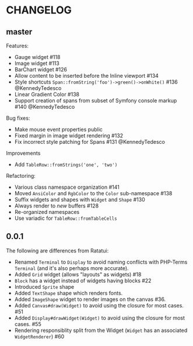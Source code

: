 CHANGELOG
=========

## master

Features:

- Gauge widget #118
- Image widget #113
- BarChart widget #126
- Allow content to be inserted before the Inline viewport #134
- Style shortcuts `Span::fromString('foo')->green()->onWhite()` #136 @KennedyTedesco
- Linear Gradient Color #138
- Support creation of spans from subset of Symfony console markup #140 @KennedyTedesco

Bug fixes:

- Make mouse event properties public
- Fixed margin in image widget rendering #132
- Fix incorrect style patching for Spans #131 @KennedyTedesco

Improvements

- Add `TableRow::fromStrings('one', 'two')`

Refactoring:

- Various class namespace organization #141
- Moved `AnsiColor` and `RgbColor` to the `Color` sub-namespace #138
- Suffix widgets and shapes with `Widget` and `Shape` #130
- Always render to _new_ buffers #128
- Re-organized namespaces
- Use variadic for `TableRow::fromTableCells`

## 0.0.1

The following are differences from Ratatui:

- Renamed `Terminal` to `Display` to avoid naming conflicts with PHP-Terms
  `Terminal` (and it's also perhaps more accurate).
- Added `Grid` widget (allows "layouts" as widgets) #18
- `Block` has a widget instead of widgets having blocks #22
- Introduced `Sprite` shape
- Added `TextShape` shape which renders fonts.
- Added `ImageShape` widget to render images on the canvas #36.
- Added `Canvas#draw(Widget)` to avoid using the closure for most cases. #51
- Added `Display#drawWidget(Widget)` to avoid using the closure for most cases. #55
- Rendering responsiblity split from the Widget (`Widget` has an associated  `WidgetRenderer`) #60

